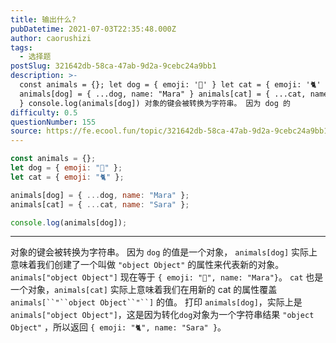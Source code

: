 ```yaml
---
title: 输出什么?
pubDatetime: 2021-07-03T22:35:48.000Z
author: caorushizi
tags:
  - 选择题
postSlug: 321642db-58ca-47ab-9d2a-9cebc24a9bb1
description: >-
  const animals = {}; let dog = { emoji: '🐶' } let cat = { emoji: '🐈' }
  animals[dog] = { ...dog, name: "Mara" } animals[cat] = { ...cat, name: "Sara"
  } console.log(animals[dog]) 对象的键会被转换为字符串。 因为 dog 的
difficulty: 0.5
questionNumber: 155
source: https://fe.ecool.fun/topic/321642db-58ca-47ab-9d2a-9cebc24a9bb1
---
```


```javascript
const animals = {};
let dog = { emoji: "🐶" };
let cat = { emoji: "🐈" };

animals[dog] = { ...dog, name: "Mara" };
animals[cat] = { ...cat, name: "Sara" };

console.log(animals[dog]);
```

---

对象的键会被转换为字符串。
因为 `dog` 的值是一个对象， `animals[dog]` 实际上意味着我们创建了一个叫做 `"object Object"` 的属性来代表新的对象。 `animals["object Object"]` 现在等于 `{ emoji: "🐶", name: "Mara"}`。
`cat` 也是一个对象，`animals[cat]` 实际上意味着我们在用新的 cat 的属性覆盖 `animals[``"``object Object``"``]` 的值。
打印 `animals[dog]`，实际上是`animals["object Object"]`，这是因为转化`dog`对象为一个字符串结果 `"object Object"` ，所以返回 `{ emoji: "🐈", name: "Sara" }`。
